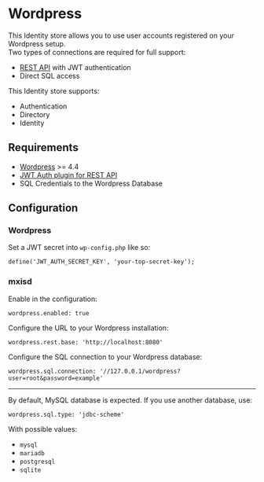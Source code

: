 # Wordpress
This Identity store allows you to use user accounts registered on your Wordpress setup.  
Two types of connections are required for full support:
- [REST API](https://developer.wordpress.org/rest-api/) with JWT authentication
- Direct SQL access

This Identity store supports:
- Authentication
- Directory
- Identity

## Requirements
- [Wordpress](https://wordpress.org/download/) >= 4.4
- [JWT Auth plugin for REST API](https://wordpress.org/plugins/jwt-authentication-for-wp-rest-api/)
- SQL Credentials to the Wordpress Database

## Configuration
### Wordpress
Set a JWT secret into `wp-config.php` like so:
```
define('JWT_AUTH_SECRET_KEY', 'your-top-secret-key');
```

### mxisd
Enable in the configuration:
```
wordpress.enabled: true
```
Configure the URL to your Wordpress installation:
```
wordpress.rest.base: 'http://localhost:8080'
```
Configure the SQL connection to your Wordpress database:
```
wordpress.sql.connection: '//127.0.0.1/wordpress?user=root&password=example'
```

---

By default, MySQL database is expected. If you use another database, use:
```
wordpress.sql.type: 'jdbc-scheme'
```
With possible values:
- `mysql`
- `mariadb`
- `postgresql`
- `sqlite`
